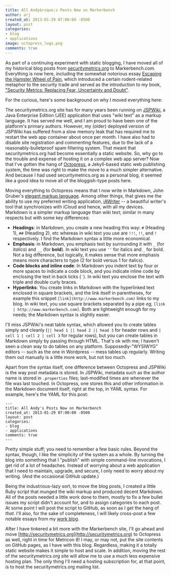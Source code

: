 ```yaml
---
title: All Andy&rsquo;s Posts Now on Markerbench
author: arj
created_at: 2013-01-29 07:00:00 -0500
layout: post
categories:
- blog
- applications
image: octopress_logo.png
comments: true
---
```

As part of a continuing experiment with static blogging, I have moved all of my historical blog posts from [securitymetrics.org](http://www.securitymetrics.org) to Markerbench.com. Everything is now here, including the somewhat notorious essay [Escaping the Hamster Wheel of Pain](http://www.markerbench.com/blog/2005/05/04/Escaping-the-Hamster-Wheel-of-Pain/), which introduced a certain rodent-related metaphor to the security trade and served as the introduction to my book, ["Security Metrics: Replacing Fear, Uncertainty and Doubt"](http://www.amazon.com/Security-Metrics-Replacing-Uncertainty-Doubt/dp/0321349989).

For the curious, here's some background on why I moved everything here:

The securitymetrics.org site has for many years been running on [JSPWiki](http://incubator.apache.org/jspwiki/), a Java Enterprise Edition (JEE) application that uses "wiki text" as a markup language. It has served me well, and I am proud to have been one of the platform's primary authors. However, my (older) deployed version of JSPWiki has suffered from a slow memory leak that has required me to restart the web app container about once per month. I have also had to disable site registration and commenting features, due to the lack of a reasonably-bulletproof spam filtering system. That meant that securitymetrics.org had become essentially a static website. So, why go to the trouble and expense of hosting it on a complex web app server? Now that I've gotten the hang of [Octopress](http://octopress.org), a Jekyll-based static web publishing system, the time was right to make the move to a much simpler alternative. And because I had used securitymetrics.org as a personal blog, it seemed like a good idea to move all of the bloggish-type posts here.

Moving everything to Octopress means that I now write in Markdown, John Gruber's [elegant markup language](http://daringfireball.net/projects/markdown/). Among other things, that gives me the ability to use my preferred writing application, [iAWriter](http://www.iawriter.com) -- a beautiful writer's tool that synchronizes with iCloud and hence, with all my devices. Markdown is a simpler markup language than wiki text; similar in many respects but with some key differences:

* __Headings__: in Markdown, you create a new heading this way: `#` (Heading 1), `##` (Heading 2), etc whereas in wiki text you use are `!!!`, `!!`, and `!` respectively. I find the Markdown syntax a little more economical.
* __Emphasis__: in Markdown, you emphasis text by surrounding it with `_` (for _italics_) and `__` (for __bold__). In wiki text you use `''` for italics and `_` for bold. Not a big difference, but logically, it makes sense that more emphasis means more characters to type (2 for bold versus 1 for italics).
* __Code blocks and inline code__: In Markdown you indent text by four or more spaces to indicate a code block, and you indicate inline code by enclosing the text in back ticks (`` ` ``). In wiki text you enclose the text with triple and double curly braces.
* __Hyperlinks__: You create links in Markdown with the hyperlinked text enclosed in square brackets, and the link itself in parentheses, for example this snippet `[link](http://www.markerbench.com)` links to my blog. In wiki text, you use square brackets separated by a pipe _eg,_ `[link | http://www.markerbench.com]`. Both are lightweight enough for my needs; the Markdown syntax is slightly easier.

I'll miss JSPWiki's neat table syntax, which allowed you to create tables simply and cleanly (`|| head 1 || head 2 || head 3` for header rows and `| cell 1 | cell 2 | cell 3` for regular rows), but you can create tables in Markdown simply by passing through HTML. That's ok with me; I haven't seen a clean way to do tables on any platform. Supposedly-"WYSIWYG" editors -- such as the one in Wordpress -- mess tables up regularly. Writing them out manually is a little more work, but not too much.

Apart from the syntax itself, one difference between Octopress and JSPWiki is the way post metadata is stored. In JSPWiki, metadata such as the author name is stored in `.properties` files; last-modified times are whenever the file was last touched. In Octopress, one stores this and other information in the Markdown document itself, right at the top, in YAML syntax. For example, here's the YAML for this post:

    ---
    title: All Andy's Posts Now on Markerbench
    created_at: 2013-01-29 07:00:00 -0500
    layout: post
    categories:
    - blog
    - applications
    comments: true
    ---

Pretty simple stuff; you need to remember a few basic rules. Beyond the syntax, though, I like the simplicity of the system as a whole. By turning the blog into something that I "publish" with simple command-line invocations, I get rid of a lot of headaches. Instead of worrying about a web application that I need to maintain, upgrade, and secure, I only need to worry about my writing. (And the occasional GitHub update.)

Being the industrious-lazy sort, to move the blog posts, I created a little Ruby script that munged the wiki markup and produced decent Markdown. All of the posts needed a little work done to them, mostly to fix a few bullet issues my script didn't account for, and to assign categories to each post. At some point I will post the script to GitHub, as soon as I get the hang of _that_. I'll also, for the sake of completeness, I will likely cross-post a few notable essays from my [work blog](http://blog.perimeterusa.com). 

After I have tinkered a bit more with the Markerbench site, I'll go ahead and move [http://securitymetrics.org](http://securitymetrics.org) to Octopress as well, right in time for Metricon 8! I may, or may not, put the site contents on GitHub pages, as I have with this blog. Regardless, making it a totally static website makes it simple to host and scale. In addition, moving the rest of the securitymetrics.org site will allow me to use a much less expensive hosting plan. The only thing I'll need a hosting subscription for, at that point, is to host the securitymetrics.org mailing list.